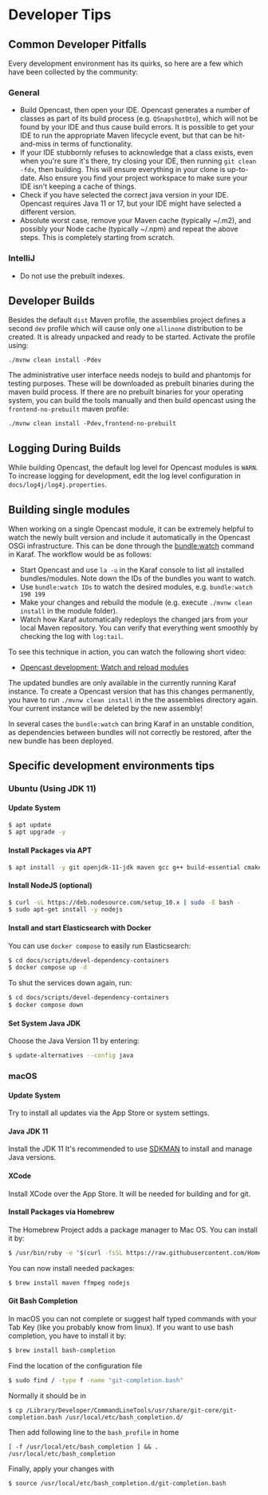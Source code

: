 Developer Tips
==============

Common Developer Pitfalls
-------------------------

Every development environment has its quirks, so here are a few which have been collected by the community:

### General
* Build Opencast, then open your IDE.  Opencast generates a number of classes as part of its build process (e.g.
  `QSnapshotDto`), which will not be found by your IDE and thus cause build errors.  It is possible to get your IDE
  to run the appropriate Maven lifecycle event, but that can be hit-and-miss in terms of functionality.
* If your IDE stubbornly refuses to acknowledge that a class exists, even when you're sure it's there, try closing your
  IDE, then running `git clean -fdx`, then building.  This will ensure everything in your clone is up-to-date.  Also
  ensure you find your project workspace to make sure your IDE isn't keeping a cache of things.
* Check if you have selected the correct java version in your IDE. Opencast requires Java 11 or 17, but your IDE might have
  selected a different version.
* Absolute worst case, remove your Maven cache (typically ~/.m2), and possibly your Node cache (typically ~/.npm) and
  repeat the above steps.  This is completely starting from scratch.

### IntelliJ
* Do not use the prebuilt indexes.

Developer Builds
----------------

Besides the default `dist` Maven profile, the assemblies project defines a second `dev` profile which will cause only
one `allinone` distribution to be created. It is already unpacked and ready to be started. Activate the profile using:

    ./mvnw clean install -Pdev

The administrative user interface needs nodejs to build and phantomjs for testing purposes. These will be downloaded as
prebuilt binaries during the maven build process. If there are no prebuilt binaries for your operating system, you can
build the tools manually and then build opencast using the `frontend-no-prebuilt` maven profile:

    ./mvnw clean install -Pdev,frontend-no-prebuilt

Logging During Builds
---------------------

While building Opencast, the default log level for Opencast modules is `WARN`. To increase logging for development,
edit the log level configuration in `docs/log4j/log4j.properties`.

Building single modules
-----------------------

When working on a single Opencast module, it can be extremely helpful to watch the newly built version and include
it automatically in the Opencast OSGi infrastructure. This can be done through the
[bundle:watch](https://karaf.apache.org/manual/latest/commands/bundle-watch.html) command in Karaf. The workflow would
be as follows:

* Start Opencast and use `la -u` in the Karaf console to list all installed bundles/modules. Note down the IDs of the
  bundles you want to watch.
* Use `bundle:watch IDs` to watch the desired modules, e.g. `bundle:watch 190 199`
* Make your changes and rebuild the module (e.g. execute `./mvnw clean install` in the module folder).
* Watch how Karaf automatically redeploys the changed jars from your local Maven repository. You can verify that
  everything went smoothly by checking the log with `log:tail`.

To see this technique in action, you can watch the following short video:

* [Opencast development: Watch and reload modules](https://asciinema.org/a/348132)

The updated bundles are only available in the currently running Karaf instance. To create a Opencast version that has
this changes permanently, you have to run `./mvnw clean install` in the the assemblies directory again. Your current
instance will be deleted by the new assembly!

In several cases the `bundle:watch` can bring Karaf in an unstable condition, as dependencies between bundles will not
correctly be restored, after the new bundle has been deployed.



Specific development environments tips
--------------------------------------


### Ubuntu (Using JDK 11)

#### Update System

```sh
$ apt update
$ apt upgrade -y
```

#### Install Packages via APT

```sh
$ apt install -y git openjdk-11-jdk maven gcc g++ build-essential cmake curl sox hunspell synfig ffmpeg
```

#### Install NodeJS (optional)

```sh
$ curl -sL https://deb.nodesource.com/setup_10.x | sudo -E bash -
$ sudo apt-get install -y nodejs
```

#### Install and start Elasticsearch with Docker

You can use `docker compose` to easily run Elasticsearch:

```sh
$ cd docs/scripts/devel-dependency-containers
$ docker compose up -d
```

To shut the services down again, run:

```sh
$ cd docs/scripts/devel-dependency-containers
$ docker compose down
```


#### Set System Java JDK

Choose the Java Version 11 by entering:

```sh
$ update-alternatives --config java
```

### macOS


#### Update System

Try to install all updates via the App Store or system settings.

#### Java JDK 11

Install the JDK 11
It's recommended to use [SDKMAN](https://sdkman.io/) to install and manage Java versions.

#### XCode

Install XCode over the App Store. It will be needed for building and for git.

#### Install Packages via Homebrew

The Homebrew Project adds a package manager to Mac OS. You can install it by:

```sh
$ /usr/bin/ruby -e "$(curl -fsSL https://raw.githubusercontent.com/Homebrew/install/master/install)"
```

You can now install needed packages:

```sh
$ brew install maven ffmpeg nodejs
```

#### Git Bash Completion

In macOS you can not complete or suggest half typed commands with your Tab Key (like you probably know from linux).
If you want to use bash completion, you have to install it by:

```sh
$ brew install bash-completion
```

Find the location of the configuration file

```sh
$ sudo find / -type f -name "git-completion.bash"
```

Normally it should be in

    $ cp /Library/Developer/CommandLineTools/usr/share/git-core/git-completion.bash /usr/local/etc/bash_completion.d/

Then add following line to the `bash_profile` in home

    [ -f /usr/local/etc/bash_completion ] && . /usr/local/etc/bash_completion

Finally, apply your changes with

    $ source /usr/local/etc/bash_completion.d/git-completion.bash
